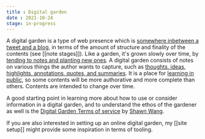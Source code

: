 ```yaml
---
title : Digital garden
date : 2021-10-24
stage: in-progress
---
```


A digital garden is a type of web presence which is [somewhere inbetween a tweet and a blog](https://maggieappleton.com/garden-history), in terms of the amount of structure and finality of the contents (see [[note stages]]). Like a garden, it's grown slowly over time, by [tending to notes and planting new ones](https://maggieappleton.com/garden-history). 
A digital garden consists of notes on various things the author wants to capture, such as [thoughts, ideas, highlights, annotations, quotes, and summaries](https://cagrimmett.com/notes/2020/11/08/what-are-digital-gardens/).
It is a place for [learning in public](https://www.swyx.io/learn-in-public/), so some contents will be more authorative and more complete than others. Contents are intended to change over time. 

A good starting point in learning more about how to use or consider information in a digital garden, and to understand the ethos of the gardener as well is the [Digital Garden Terms of service](https://www.swyx.io/digital-garden-tos/) by [Shawn Wang](https://www.swyx.io/).

If you are also interested in setting up an online digital garden, my [[site setup]] might provide some inspiration in terms of tooling.